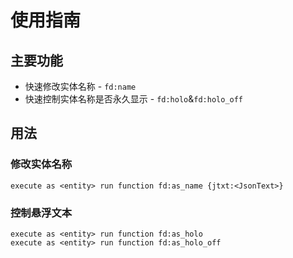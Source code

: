 # 使用指南

## 主要功能
- 快速修改实体名称 - `fd:name`
- 快速控制实体名称是否永久显示 - `fd:holo`&`fd:holo_off`

## 用法

### 修改实体名称
```
execute as <entity> run function fd:as_name {jtxt:<JsonText>}
```

### 控制悬浮文本
```
execute as <entity> run function fd:as_holo
execute as <entity> run function fd:as_holo_off
```